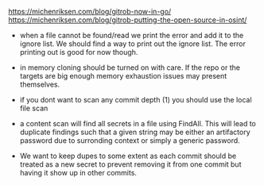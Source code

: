 https://michenriksen.com/blog/gitrob-now-in-go/
https://michenriksen.com/blog/gitrob-putting-the-open-source-in-osint/


- when a file cannot be found/read we print the error and add it to the ignore list. We should find a way to print out the ignore list. The error printing out is good for now though.

- in memory cloning should be turned on with care. If the repo or the targets are big enough memory exhaustion issues may present themselves.

- if you dont want to scan any commit depth (1) you should use the local file scan

- a content scan will find all secrets in a file using FindAll. This will lead to duplicate findings such that a given string may be either an artifactory password due to surronding context or simply a generic password.

- We want to keep dupes to some extent as each commit should be treated as a new secret to prevent removing it from one commit but having it show up in other commits.
